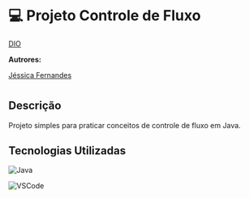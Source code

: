 # 💻 **Projeto Controle de Fluxo**

[DIO](https://www.dio.me/)

**Autrores:**

[Jéssica Fernandes](https://github.com/Jessica-SFernandes)

# 

## Descrição
Projeto simples para praticar conceitos de controle de fluxo em Java.

## Tecnologias Utilizadas
![Java](https://img.shields.io/badge/Java-%23ED8B00.svg?style=for-the-badge&logo=java&logoColor=white)

![VSCode](https://img.shields.io/badge/VSCode-007ACC.svg?style=for-the-badge&logo=visual-studio-code&logoColor=white)
